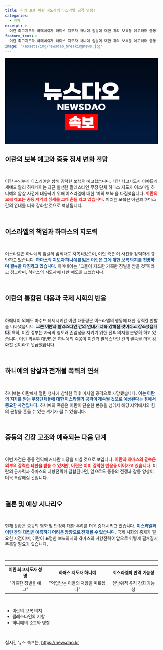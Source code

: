 ```yaml
---
title: 피의 보복 이란 지도자의 이스라엘 공격 명령!
categories:
  - 정치
excerpt: >
  이란 최고지도자 하메네이가 하마스 지도자 하니예 암살에 대한 피의 보복을 예고하며 중동 긴장이 고조되고 있다. 이란은 이스라엘을 범죄자로 지목하고 강력한 보복을 다짐, 새로운 전투의 서막을 알리고 있다.
feature_text: >
  이란 최고지도자 하메네이가 하마스 지도자 하니예 암살에 대한 피의 보복을 예고하며 중동 긴장이 고조되고 있다. 이란은 이스라엘을 범죄자로 지목하고 강력한 보복을 다짐, 새로운 전투의 서막을 알리고 있다.
image: '/assets/img/newsdao_breakingnews.jpg'
---
```


<p><img src="/assets/img/newsdao_breakingnews.jpg" alt="ranknews 속보" /></p>

<h2 data-ke-size="size26">이란의 보복 예고와 중동 정세 변화 전망</h2>

<p data-ke-size="size16">&nbsp;</p>

<p>이란 수뇌부가 이스라엘을 향해 강력한 보복을 예고했습니다. 이란 최고지도자 아야톨라 세예드 알리 하메네이는 최근 발생한 팔레스타인 무장 단체 하마스 지도자 이스마일 하니예의 암살 사건에 대응하기 위해 이스라엘에 대한 '피의 보복'을 다짐했습니다. <b><span style="color: #ee2323;">이란의 보복 예고는 중동 지역의 정세를 크게 흔들 리고 있습니다.</span></b> 이러한 보복은 이란과 하마스 간의 연대를 더욱 강화할 것으로 예상됩니다. </p>

<p data-ke-size="size16">&nbsp;</p>

<h2 data-ke-size="size26">이스라엘의 책임과 하마스의 지도력</h2>

<p data-ke-size="size16">&nbsp;</p>

<p>이스라엘은 하니예의 암살의 범죄자로 지목되었으며, 이란 측은 이 사건을 강력하게 규탄하고 있습니다. <b><span style="color: #1a5490;">하마스의 지도자 하니예를 잃은 이란은 그에 대한 보복 의지를 천명하며 결속을 다짐하고 있습니다.</span></b> 하메네이는 "그들이 자초한 가혹한 징벌을 받을 것"이라고 경고하며, 하마스의 지도자에 대한 애도를 표했습니다. </p>

<p data-ke-size="size16">&nbsp;</p>

<h2 data-ke-size="size26">이란의 통합된 대응과 국제 사회의 반응</h2>

<p data-ke-size="size16">&nbsp;</p>

<p>하메네이 외에도 마수드 페제시키안 이란 대통령은 이스라엘의 행동에 대한 강력한 반발을 나타냈습니다. <b><span style="background-color: #21538527;">그는 이란과 팔레스타인 간의 연대가 더욱 강해질 것이라고 강조했습니다.</span></b> 특히, 이란 정부는 자국의 영토와 존엄성을 지키기 위한 전투 의지를 분명히 하고 있습니다. 이란 외무부 대변인은 하니예의 죽음이 이란과 팔레스타인 간의 결속을 더욱 강화할 것이라고 언급했습니다. </p>

<p data-ke-size="size16">&nbsp;</p>

<h2 data-ke-size="size26">하니예의 암살과 전개될 폭력의 연쇄</h2>

<p data-ke-size="size16">&nbsp;</p>

<p>하니예는 이란에서 열린 행사에 참석한 직후 미사일 공격으로 사망했습니다. <b><span style="color: #1a5490;">이는 이란의 지지를 받는 무장단체들에 대한 이스라엘의 공격이 계속될 것으로 예상된다는 점에서 중요한 사건입니다.</span></b> 하니예의 죽음은 이란이 단순한 반응을 넘어서 해당 지역에서의 힘의 균형을 흔들 수 있는 계기가 될 수 있습니다. </p>

<p data-ke-size="size16">&nbsp;</p>

<h2 data-ke-size="size26">중동의 긴장 고조와 예측되는 다음 단계</h2>

<p data-ke-size="size16">&nbsp;</p>

<p>이번 사건은 중동 전역에 커다란 파장을 미칠 것으로 보입니다. <b><span style="color: #ee2323;">이란과 하마스의 결속은 외부의 강력한 비판을 받을 수 있지만, 이란은 이미 강력한 반응을 이어가고 있습니다.</span></b> 이란의 군사력과 하마스의 저항전략이 결합된다면, 앞으로도 중동의 전쟁과 갈등 양상이 더욱 복잡해질 것입니다. </p>

<p data-ke-size="size16">&nbsp;</p>

<h2 data-ke-size="size26">결론 및 예상 시나리오</h2>

<p data-ke-size="size16">&nbsp;</p>

<p>현재 상황은 중동의 평화 및 안정에 대한 우려를 더욱 증대시키고 있습니다. <b><span style="color: #1a5490;">이스라엘과 이란 간의 대립은 예측하기 어려운 방향으로 전개될 수 있습니다.</span></b> 국제 사회의 중재가 필요한 시점이며, 이란이 표명한 보복의지와 하마스의 저항전략이 앞으로 어떻게 펼쳐질지 주목할 필요가 있습니다.<p data-ke-size="size16">&nbsp;</p> </p>

<hr>

<table style="width: 100%;">
    <tr>
        <td style="text-align: center; height: 17px;"><b>이란 최고지도자 성명</b></td>
        <td style="text-align: center; height: 17px;"><b>하마스 지도자 하니예</b></td>
        <td style="text-align: center; height: 17px;"><b>이스라엘의 반격 가능성</b></td>
    </tr>
    <tr>
        <td style="text-align: center; height: 17px;">"가혹한 징벌을 예고"</td>
        <td style="text-align: center; height: 17px;">"억압받는 이들의 저항을 따르겠다"</td>
        <td style="text-align: center; height: 17px;">전방위적 공격 강화 가능성</td>
    </tr>
</table>

<p data-ke-size="size16">&nbsp;</p> 

<ul>
    <li>이란의 보복 의지</li>
    <li>팔레스타인의 저항</li>
    <li>하니예의 순교와 영향</li>
</ul> 

<p data-ke-size="size16">&nbsp;</p> 
실시간 뉴스 속보는, <a href="https://newsdao.kr" rel="dofollow">https://newsdao.kr</a>


